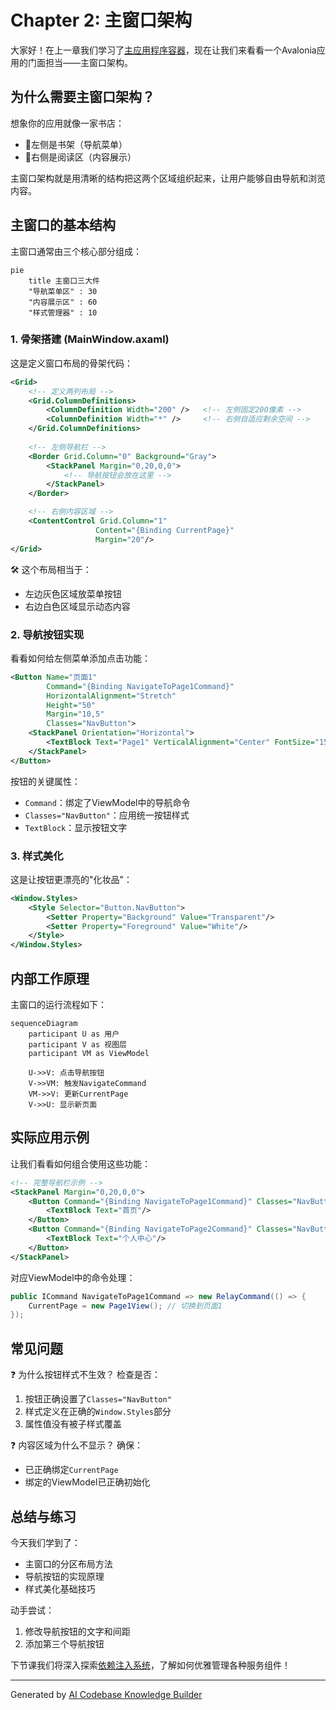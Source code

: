 # Chapter 2: 主窗口架构


大家好！在上一章我们学习了[主应用程序容器](01_主应用程序容器_.md)，现在让我们来看看一个Avalonia应用的门面担当——主窗口架构。

## 为什么需要主窗口架构？

想象你的应用就像一家书店：
- 🚪左侧是书架（导航菜单）
- 📖右侧是阅读区（内容展示）

主窗口架构就是用清晰的结构把这两个区域组织起来，让用户能够自由导航和浏览内容。

## 主窗口的基本结构

主窗口通常由三个核心部分组成：

```mermaid
pie
    title 主窗口三大件
    "导航菜单区" : 30
    "内容展示区" : 60
    "样式管理器" : 10
```

### 1. 骨架搭建 (MainWindow.axaml)

这是定义窗口布局的骨架代码：

```xml
<Grid>
    <!-- 定义两列布局 -->
    <Grid.ColumnDefinitions>
        <ColumnDefinition Width="200" />   <!-- 左侧固定200像素 -->
        <ColumnDefinition Width="*" />     <!-- 右侧自适应剩余空间 -->
    </Grid.ColumnDefinitions>
    
    <!-- 左侧导航栏 -->
    <Border Grid.Column="0" Background="Gray">
        <StackPanel Margin="0,20,0,0">
            <!-- 导航按钮会放在这里 -->
        </StackPanel>
    </Border>

    <!-- 右侧内容区域 -->
    <ContentControl Grid.Column="1"
                   Content="{Binding CurrentPage}"
                   Margin="20"/>
</Grid>
```

🛠️ 这个布局相当于：
- 左边灰色区域放菜单按钮
- 右边白色区域显示动态内容

### 2. 导航按钮实现

看看如何给左侧菜单添加点击功能：

```xml
<Button Name="页面1"
        Command="{Binding NavigateToPage1Command}"
        HorizontalAlignment="Stretch"
        Height="50"
        Margin="10,5"
        Classes="NavButton">
    <StackPanel Orientation="Horizontal">
        <TextBlock Text="Page1" VerticalAlignment="Center" FontSize="15"/>
    </StackPanel>
</Button>
```

按钮的关键属性：
- `Command`：绑定了ViewModel中的导航命令
- `Classes="NavButton"`：应用统一按钮样式
- `TextBlock`：显示按钮文字

### 3. 样式美化

这是让按钮更漂亮的"化妆品"：

```xml
<Window.Styles>
    <Style Selector="Button.NavButton">
        <Setter Property="Background" Value="Transparent"/>
        <Setter Property="Foreground" Value="White"/>
    </Style>
</Window.Styles>
```

## 内部工作原理

主窗口的运行流程如下：

```mermaid
sequenceDiagram
    participant U as 用户
    participant V as 视图层
    participant VM as ViewModel
    
    U->>V: 点击导航按钮
    V->>VM: 触发NavigateCommand
    VM->>V: 更新CurrentPage
    V->>U: 显示新页面
```

## 实际应用示例

让我们看看如何组合使用这些功能：

```xml
<!-- 完整导航栏示例 -->
<StackPanel Margin="0,20,0,0">
    <Button Command="{Binding NavigateToPage1Command}" Classes="NavButton">
        <TextBlock Text="首页"/>
    </Button>
    <Button Command="{Binding NavigateToPage2Command}" Classes="NavButton">
        <TextBlock Text="个人中心"/>
    </Button>
</StackPanel>
```

对应ViewModel中的命令处理：

```csharp
public ICommand NavigateToPage1Command => new RelayCommand(() => {
    CurrentPage = new Page1View(); // 切换到页面1
});
```

## 常见问题

❓ 为什么按钮样式不生效？
检查是否：
1. 按钮正确设置了`Classes="NavButton"`
2. 样式定义在正确的`Window.Styles`部分
3. 属性值没有被子样式覆盖

❓ 内容区域为什么不显示？
确保：
- 已正确绑定`CurrentPage`
- 绑定的ViewModel已正确初始化

## 总结与练习

今天我们学到了：
- 主窗口的分区布局方法
- 导航按钮的实现原理
- 样式美化基础技巧

动手尝试：
1. 修改导航按钮的文字和间距
2. 添加第三个导航按钮

下节课我们将深入探索[依赖注入系统](03_依赖注入系统_.md)，了解如何优雅管理各种服务组件！

---

Generated by [AI Codebase Knowledge Builder](https://github.com/The-Pocket/Tutorial-Codebase-Knowledge)